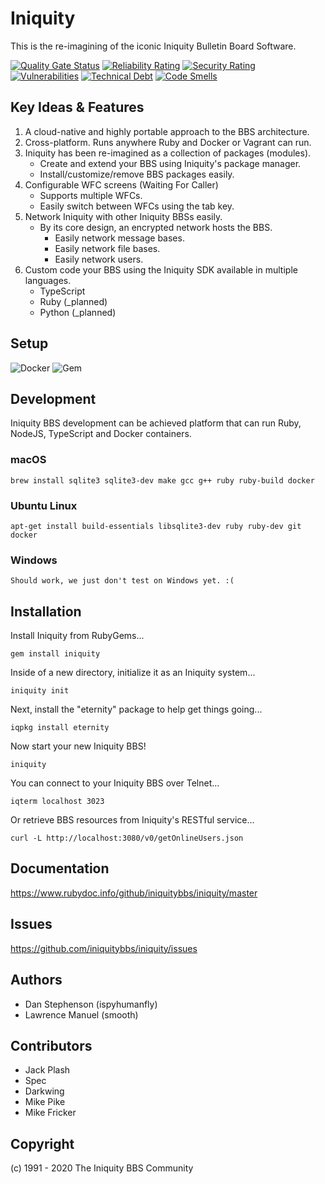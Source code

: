 # Iniquity

This is the re-imagining of the iconic Iniquity Bulletin Board Software.

[![Quality Gate Status](https://sonarcloud.io/api/project_badges/measure?project=iniquitybbs_iniquity&metric=alert_status)](https://sonarcloud.io/dashboard?id=iniquitybbs_iniquity)
[![Reliability Rating](https://sonarcloud.io/api/project_badges/measure?project=iniquitybbs_iniquity&metric=reliability_rating)](https://sonarcloud.io/dashboard?id=iniquitybbs_iniquity)
[![Security Rating](https://sonarcloud.io/api/project_badges/measure?project=iniquitybbs_iniquity&metric=security_rating)](https://sonarcloud.io/dashboard?id=iniquitybbs_iniquity)
[![Vulnerabilities](https://sonarcloud.io/api/project_badges/measure?project=iniquitybbs_iniquity&metric=vulnerabilities)](https://sonarcloud.io/dashboard?id=iniquitybbs_iniquity)
[![Technical Debt](https://sonarcloud.io/api/project_badges/measure?project=iniquitybbs_iniquity&metric=sqale_index)](https://sonarcloud.io/dashboard?id=iniquitybbs_iniquity)
[![Code Smells](https://sonarcloud.io/api/project_badges/measure?project=iniquitybbs_iniquity&metric=code_smells)](https://sonarcloud.io/dashboard?id=iniquitybbs_iniquity)

## Key Ideas & Features

1. A cloud-native and highly portable approach to the BBS architecture.
2. Cross-platform. Runs anywhere Ruby and Docker or Vagrant can run.
3. Iniquity has been re-imagined as a collection of packages (modules).
    - Create and extend your BBS using Iniquity's package manager.
    - Install/customize/remove BBS packages easily.
4. Configurable WFC screens (Waiting For Caller)
    - Supports multiple WFCs.
    - Easily switch between WFCs using the tab key.
5. Network Iniquity with other Iniquity BBSs easily.
    - By its core design, an encrypted network hosts the BBS.
        - Easily network message bases.
        - Easily network file bases.
        - Easily network users.
6. Custom code your BBS using the Iniquity SDK available in multiple languages.
    - TypeScript
    - Ruby (_planned)
    - Python (_planned)

## Setup

![Docker](https://img.shields.io/docker/automated/iniquitybbs/iniquity)
![Gem](https://img.shields.io/gem/v/iniquity)

## Development

Iniquity BBS development can be achieved platform that can run Ruby, NodeJS, TypeScript and Docker containers.

### macOS

    brew install sqlite3 sqlite3-dev make gcc g++ ruby ruby-build docker

### Ubuntu Linux

    apt-get install build-essentials libsqlite3-dev ruby ruby-dev git docker

### Windows

    Should work, we just don't test on Windows yet. :(

## Installation

Install Iniquity from RubyGems...

    gem install iniquity

Inside of a new directory, initialize it as an Iniquity system...

    iniquity init

Next, install the "eternity" package to help get things going...

    iqpkg install eternity

Now start your new Iniquity BBS!

    iniquity

You can connect to your Iniquity BBS over Telnet...

    iqterm localhost 3023

Or retrieve BBS resources from Iniquity's RESTful service...

    curl -L http://localhost:3080/v0/getOnlineUsers.json

## Documentation

<https://www.rubydoc.info/github/iniquitybbs/iniquity/master>

## Issues

<https://github.com/iniquitybbs/iniquity/issues>

## Authors

* Dan Stephenson (ispyhumanfly)
* Lawrence Manuel (smooth)

## Contributors

* Jack Plash
* Spec
* Darkwing
* Mike Pike
* Mike Fricker

## Copyright

(c) 1991 - 2020 The Iniquity BBS Community
